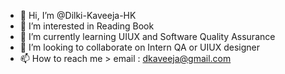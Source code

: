 - 👋 Hi, I’m @Dilki-Kaveeja-HK
- 👀 I’m interested in Reading Book
- 🌱 I’m currently learning UIUX and Software Quality Assurance 
- 💞️ I’m looking to collaborate on Intern QA or UIUX designer
- 📫 How to reach me > email : dkaveeja@gmail.com 

<!---
Dilki-Kaveeja-HK/Dilki-Kaveeja-HK is a ✨ special ✨ repository because its `README.md` (this file) appears on your GitHub profile.
You can click the Preview link to take a look at your changes.
--->
